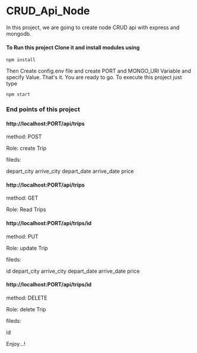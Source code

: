 # CRUD_Api_Node
In this project, we are going to create node CRUD api with express and mongodb.

#### To Run this project Clone it and install modules using
```
npm install
```

Then Create config.env file and create PORT and MONGO_URI Variable and specify Value.
That's it. You are ready to go. To execute this project just type
```
npm start
```
### End points of this project 

#### http://localhost:PORT/api/trips

method: POST

Role: create Trip

fileds: 

 depart_city 
 arrive_city 
 depart_date 
 arrive_date
 price

#### http://localhost:PORT/api/trips

method: GET

Role: Read Trips

#### http://localhost:PORT/api/trips/id

method: PUT

Role: update Trip

fileds: 

 id
 depart_city 
 arrive_city 
 depart_date 
 arrive_date
 price


 #### http://localhost:PORT/api/trips/id

method: DELETE

Role: delete Trip

fileds: 

 id



Enjoy...!
